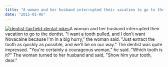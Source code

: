 ```yaml
---
title: "A woman and her husband interrupted their vacation to go to the dentist..."
date: "2015-01-06"
---
```


[![dentist-fairfield-dental-jokes](/images/dentist-fairfield-dental-jokes.jpg)](/images/dentist-fairfield-dental-jokes.jpg)A woman and her husband interrupted their vacation to go to the dentist. "I want a tooth pulled, and I don't want Novacaine because I'm in a big hurry," the woman said. "Just extract the tooth as quickly as possible, and we'll be on our way." The dentist was quite impressed. "You're certainly a courageous woman," he said. "Which tooth is it?" The woman turned to her husband and said, "Show him your tooth, dear."
